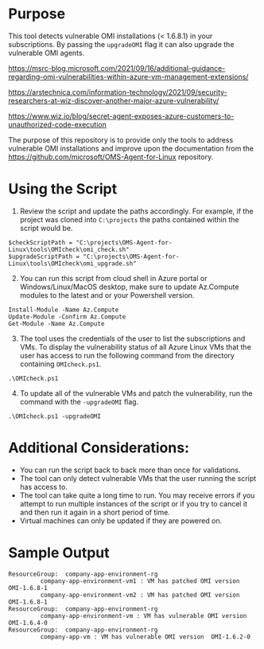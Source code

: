 # Purpose

This tool detects vulnerable OMI installations (< 1.6.8.1) in your subscriptions.  By passing the `upgradeOMI` flag it can also upgrade the vulnerable OMI agents.

https://msrc-blog.microsoft.com/2021/09/16/additional-guidance-regarding-omi-vulnerabilities-within-azure-vm-management-extensions/

https://arstechnica.com/information-technology/2021/09/security-researchers-at-wiz-discover-another-major-azure-vulnerability/

https://www.wiz.io/blog/secret-agent-exposes-azure-customers-to-unauthorized-code-execution

The purpose of this repository is to provide only the tools to address vulnerable OMI installations and improve upon the documentation from the https://github.com/microsoft/OMS-Agent-for-Linux repository.

# Using the Script

1. Review the script and update the paths accordingly.  For example, if the project was cloned into `C:\projects` the paths contained within the script would be.
```
$checkScriptPath = "C:\projects\OMS-Agent-for-Linux\tools\OMIcheck\omi_check.sh"
$upgradeScriptPath = "C:\projects\OMS-Agent-for-Linux\tools\OMIcheck\omi_upgrade.sh"
```
2. You can run this script from cloud shell in Azure portal or Windows/Linux/MacOS desktop, make sure to update Az.Compute modules to the latest and or your Powershell version.

```
Install-Module -Name Az.Compute
Update-Module -Confirm Az.Compute
Get-Module -Name Az.Compute
```

3. The tool uses the credentials of the user to list the subscriptions and VMs.  To display the vulnerability status of all Azure Linux VMs that the user has access to run the following command from the directory containing `OMIcheck.ps1`.

```
.\OMIcheck.ps1
```

4. To update all of the vulnerable VMs and patch the vulnerability, run the command with the `-upgradeOMI` flag.
```
.\OMIcheck.ps1 -upgradeOMI
```

# Additional Considerations:
- You can run the script back to back more than once for validations.
- The tool can only detect vulnerable VMs that the user running the script has access to.
- The tool can take quite a long time to run.  You may receive errors if you attempt to run multiple instances of the script or if you try to cancel it and then run it again in a short period of time.
- Virtual machines can only be updated if they are powered on.


# Sample Output
```
ResourceGroup:  company-app-environment-rg
		 company-app-environment-vm1 : VM has patched OMI version  OMI-1.6.8-1
         company-app-environment-vm2 : VM has patched OMI version  OMI-1.6.8-1
ResourceGroup:  company-app-environment-rg
		 company-app-environment-vm : VM has vulnerable OMI version  OMI-1.6.4-0
ResourceGroup:  company-app-environment-rg
		 company-app-vm : VM has vulnerable OMI version  OMI-1.6.2-0
```